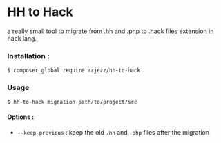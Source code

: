 # HH to Hack

a really small tool to migrate from .hh and .php to .hack files extension in hack lang.

### Installation :
```console
$ composer global require azjezz/hh-to-hack
```

### Usage

```console
$ hh-to-hack migration path/to/project/src
```

#### Options :
  - `--keep-previous` : keep the old `.hh` and `.php`  files after the migration
